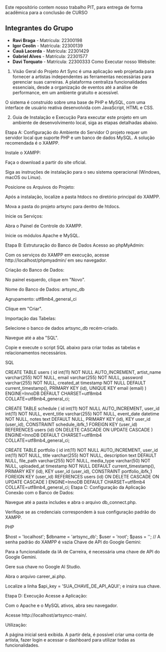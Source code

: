 Este repositório contem nosso trabalho PIT, para entrega de forma acadêmica para a conclusão de CURSO

## Integrantes do Grupo

- **Ravi Braga** - Matrícula: 22300198
- **Igor Ceolin** - Matrícula: 22300139
- **Cauã Lacerda** - Matrícula: 22301429
- **Gabriel Alves** - Matrícula: 22301577
- **Davi Torquato** - Matrícula: 22300333
Como Executar nosso Website:
1. Visão Geral do Projeto
Art Sync é uma aplicação web projetada para fornecer a artistas independentes as ferramentas necessárias para gerenciar suas carreiras. A plataforma centraliza funcionalidades essenciais, desde a organização de eventos até a análise de performance, em um ambiente gratuito e acessível.

O sistema é construído sobre uma base de PHP e MySQL, com uma interface de usuário reativa desenvolvida com JavaScript, HTML e CSS.

2. Guia de Instalação e Execução
Para executar este projeto em um ambiente de desenvolvimento local, siga as etapas detalhadas abaixo.

Etapa A: Configuração do Ambiente do Servidor
O projeto requer um servidor local que suporte PHP e um banco de dados MySQL. A solução recomendada é o XAMPP.

Instale o XAMPP:

Faça o download a partir do site oficial.

Siga as instruções de instalação para o seu sistema operacional (Windows, macOS ou Linux).

Posicione os Arquivos do Projeto:

Após a instalação, localize a pasta htdocs no diretório principal do XAMPP.

Mova a pasta do projeto artsync para dentro de htdocs.

Inicie os Serviços:

Abra o Painel de Controle do XAMPP.

Inicie os módulos Apache e MySQL.

Etapa B: Estruturação do Banco de Dados
Acesso ao phpMyAdmin:

Com os serviços do XAMPP em execução, acesse http://localhost/phpmyadmin/ em seu navegador.

Criação do Banco de Dados:

No painel esquerdo, clique em "Novo".

Nome do Banco de Dados: artsync_db

Agrupamento: utf8mb4_general_ci

Clique em "Criar".

Importação das Tabelas:

Selecione o banco de dados artsync_db recém-criado.

Navegue até a aba "SQL".

Copie e execute o script SQL abaixo para criar todas as tabelas e relacionamentos necessários.

SQL

CREATE TABLE users (
  id int(11) NOT NULL AUTO_INCREMENT,
  artist_name varchar(255) NOT NULL,
  email varchar(255) NOT NULL,
  password varchar(255) NOT NULL,
  created_at timestamp NOT NULL DEFAULT current_timestamp(),
  PRIMARY KEY (id),
  UNIQUE KEY email (email)
) ENGINE=InnoDB DEFAULT CHARSET=utf8mb4 COLLATE=utf8mb4_general_ci;

CREATE TABLE schedule (
  id int(11) NOT NULL AUTO_INCREMENT,
  user_id int(11) NOT NULL,
  event_title varchar(255) NOT NULL,
  event_date datetime NOT NULL,
  notes text DEFAULT NULL,
  PRIMARY KEY (id),
  KEY user_id (user_id),
  CONSTRAINT schedule_ibfk_1 FOREIGN KEY (user_id) REFERENCES users (id) ON DELETE CASCADE ON UPDATE CASCADE
) ENGINE=InnoDB DEFAULT CHARSET=utf8mb4 COLLATE=utf8mb4_general_ci;

CREATE TABLE portfolio (
  id int(11) NOT NULL AUTO_INCREMENT,
  user_id int(11) NOT NULL,
  title varchar(255) NOT NULL,
  description text DEFAULT NULL,
  file_path varchar(255) NOT NULL,
  media_type varchar(50) NOT NULL,
  uploaded_at timestamp NOT NULL DEFAULT current_timestamp(),
  PRIMARY KEY (id),
  KEY user_id (user_id),
  CONSTRAINT portfolio_ibfk_1 FOREIGN KEY (user_id) REFERENCES users (id) ON DELETE CASCADE ON UPDATE CASCADE
) ENGINE=InnoDB DEFAULT CHARSET=utf8mb4 COLLATE=utf8mb4_general_ci;
Etapa C: Configuração da Aplicação
Conexão com o Banco de Dados:

Navegue até a pasta includes e abra o arquivo db_connect.php.

Verifique se as credenciais correspondem à sua configuração padrão do XAMPP.

PHP

$host = 'localhost';
$dbname = 'artsync_db';
$user = 'root';
$pass = ''; // A senha padrão do XAMPP é vazia
Chave de API do Google Gemini:

Para a funcionalidade da IA de Carreira, é necessária uma chave de API do Google Gemini.

Gere sua chave no Google AI Studio.

Abra o arquivo career_ai.php.

Localize a linha $api_key = 'SUA_CHAVE_DE_API_AQUI'; e insira sua chave.

Etapa D: Execução
Acesse a Aplicação:

Com o Apache e o MySQL ativos, abra seu navegador.

Acesse http://localhost/artsyncc-main/.

Utilização:

A página inicial será exibida. A partir dela, é possível criar uma conta de artista, fazer login e acessar o dashboard para utilizar todas as funcionalidades.
